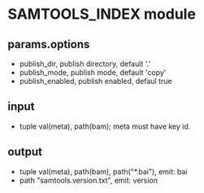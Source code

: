 # SAMTOOLS_INDEX module

## params.options

- publish_dir, publish directory, default '.'
- publish_mode, publish mode, default 'copy'
- publish_enabled, publish enabled, defaul true

## input

- tuple val(meta), path(bam); meta must have key id.

## output

- tuple val(meta), path(bam), path("*.bai"), emit: bai
- path "samtools.version.txt", emit: version
